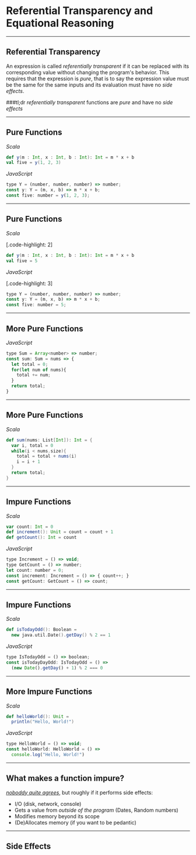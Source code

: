 # Referential Transparency and Equational Reasoning

---

## Referential Transparency

An expression is called *referentially transparent* if it can be replaced with its corresponding value without changing the program's behavior. This requires that the expression is *pure*, that is to say the expression value must be the same for the same inputs and its evaluation must have no *side effects*.

###tl;dr 
*referentially transparent* functions are *pure* and have no *side effects*

---

## Pure Functions 
*Scala*

```scala
def y(m : Int, x : Int, b : Int): Int = m * x + b
val five = y(1, 2, 3)
```

*JavaScript*

```javascript
type Y = (number, number, number) => number;
const y: Y = (m, x, b) => m * x + b;
const five: number = y(1, 2, 3);
```
---

## Pure Functions
*Scala*

[.code-highlight: 2]
```scala
def y(m : Int, x : Int, b : Int): Int = m * x + b
val five = 5
```

*JavaScript*

[.code-highlight: 3]
```javascript
type Y = (number, number, number) => number;
const y: Y = (m, x, b) => m * x + b;
const five: number = 5;
```

---

## More Pure Functions

*JavaScript*

```javascript
type Sum = Array<number> => number;
const sum: Sum = nums => {
  let total = 0;
  for(let num of nums){
    total += num;
  }
  return total;
}

```

---
## More Pure Functions

*Scala*

```scala
def sum(nums: List[Int]): Int = {
  var i, total = 0
  while(i < nums.size){
    total = total + nums(i)
    i = i + 1
  }
  return total;
}
```
___

## Impure Functions

*Scala*

```scala
var count: Int = 0
def increment(): Unit = count = count + 1
def getCount(): Int = count
```

*JavaScript*

```javascript
type Increment = () => void;
type GetCount = () => number;
let count: number = 0;
const increment: Increment = () => { count++; }
const getCount: GetCount = () => count;
```

---

## Impure Functions

*Scala*

```scala
def isTodayOdd(): Boolean = 
  new java.util.Date().getDay() % 2 == 1
```

*JavaScript*

```javascript
type IsTodayOdd = () => boolean;
const isTodayDayOdd: IsTodayOdd = () => 
  (new Date().getDay() + 1) % 2 === 0

```

---

## More Impure Functions

*Scala*

```scala
def helloWorld(): Unit = 
  println("Hello, World!")
```

*JavaScript*

```javascript
type HelloWorld = () => void;
const helloWorld: HelloWorld = () => 
  console.log("Hello, World!")
```

---

## What makes a function impure?
[*noboddy quite agrees*](https://stackoverflow.com/questions/4865616/purity-vs-referential-transparency), but roughly if it performs side effects:

* I/O (disk, network, console)
* Gets a value from *outside of the program* (Dates, Random numbers)
* Modifies memory beyond its scope
* (De)Allocates memory (if you want to be pedantic)

--- 

## Side Effects
